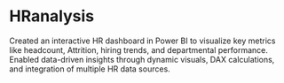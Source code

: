 # HRanalysis
Created an interactive HR dashboard in Power BI to visualize key metrics like headcount, Attrition, hiring trends, and departmental performance. Enabled data-driven insights through dynamic visuals, DAX calculations, and integration of multiple HR data sources.
